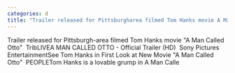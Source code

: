```yaml
---
categories: d
title: "Trailer released for Pittsburgharea filmed Tom Hanks movie A Man Called Otto  TribLIVE"
---
```

Trailer released for Pittsburgh-area filmed Tom Hanks movie "A Man Called Otto"&nbsp;&nbsp;TribLIVEA MAN CALLED OTTO - Official Trailer (HD)&nbsp;&nbsp;Sony Pictures EntertainmentSee Tom Hanks in First Look at New Movie "A Man Called Otto"&nbsp;&nbsp;PEOPLETom Hanks is a lovable grump in A Man Calle